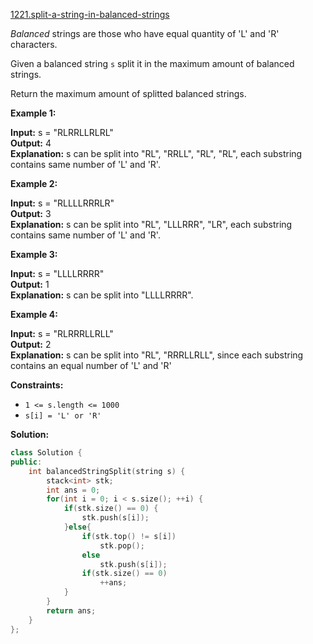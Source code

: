 [1221.split-a-string-in-balanced-strings](https://leetcode.com/problems/split-a-string-in-balanced-strings/)  

_Balanced_ strings are those who have equal quantity of 'L' and 'R' characters.

Given a balanced string `s` split it in the maximum amount of balanced strings.

Return the maximum amount of splitted balanced strings.

**Example 1:**

  
**Input:** s = "RLRRLLRLRL"  
**Output:** 4  
**Explanation:** s can be split into "RL", "RRLL", "RL", "RL", each substring contains same number of 'L' and 'R'.  

**Example 2:**

  
**Input:** s = "RLLLLRRRLR"  
**Output:** 3  
**Explanation:** s can be split into "RL", "LLLRRR", "LR", each substring contains same number of 'L' and 'R'.  

**Example 3:**

  
**Input:** s = "LLLLRRRR"  
**Output:** 1  
**Explanation:** s can be split into "LLLLRRRR".  

**Example 4:**

  
**Input:** s = "RLRRRLLRLL"  
**Output:** 2  
**Explanation:** s can be split into "RL", "RRRLLRLL", since each substring contains an equal number of 'L' and 'R'  

**Constraints:**

*   `1 <= s.length <= 1000`
*   `s[i] = 'L' or 'R'`  



**Solution:**  

```cpp
class Solution {
public:
    int balancedStringSplit(string s) {
        stack<int> stk;
        int ans = 0;
        for(int i = 0; i < s.size(); ++i) {
            if(stk.size() == 0) {
                stk.push(s[i]);
            }else{
                if(stk.top() != s[i])
                    stk.pop();
                else
                    stk.push(s[i]);
                if(stk.size() == 0)
                    ++ans;
            }
        }
        return ans;
    }
};
```
      